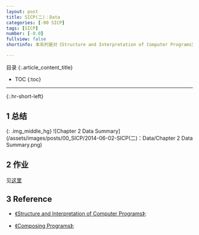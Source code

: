 ```yaml
---
layout: post
title: SICP(二)：Data
categories: [-00 SICP]
tags: [SICP]
number: [-0.0]
fullview: false
shortinfo: 本系列是对《Structure and Interpretation of Computer Programs》读书总结，作为对Program本质的学习。本文是第2篇笔记-《Data》。

---
```

目录
{:.article_content_title}


* TOC
{:toc}

---
{:.hr-short-left}

## 1 总结 ##

{: .img_middle_hg}
![Chapter 2 Data Summary](/assets/images/posts/00_SICP/2014-06-02-SICP(二)：Data/Chapter 2 Data Summary.png)

## 2 作业 ##

见[这里](https://github.com/shunmian/00-SICP)

## 3 Reference ##

- [《Structure and Interpretation of Computer Programs》](https://www.amazon.com/Structure-Interpretation-Computer-Programs-Engineering/dp/0262510871);

- [《Composing Programs》](http://composingprograms.com);



